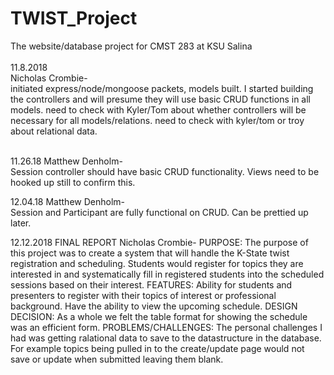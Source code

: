 # TWIST_Project <br>
The website/database project for CMST 283 at KSU Salina <br><br>
11.8.2018<br>
Nicholas Crombie-<br> initiated express/node/mongoose packets, models built. I started building the controllers and will presume they will use basic CRUD functions in all models. need to check with Kyler/Tom about whether controllers will be necessary for all models/relations. need to check with kyler/tom or troy about relational data.<br><br>

11.26.18
Matthew Denholm-<br> Session controller should have basic CRUD functionality. Views need to be hooked up still to confirm this.

12.04.18
Matthew Denholm-<br> Session and Participant are fully functional on CRUD. Can be prettied up later.

12.12.2018 FINAL REPORT
Nicholas Crombie-
PURPOSE:
  The purpose of this project was to create a system that will handle the K-State twist registration and scheduling. Students would register for topics they are interested in and systematically fill in registered students into the scheduled sessions based on their interest.
FEATURES:
  Ability for students and presenters to register with their topics of interest or professional background. Have the ability to view the upcoming schedule.
DESIGN DECISION:
  As a whole we felt the table format for showing the schedule was an efficient form.
PROBLEMS/CHALLENGES:
  The personal challenges I had was getting ralational data to save to the datastructure in the database. For example topics being pulled in to the create/update page would not save or update when submitted leaving them blank.

